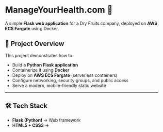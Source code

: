 # ManageYourHealth.com 🌱

A simple **Flask web application** for a Dry Fruits company, deployed on **AWS ECS Fargate** using Docker.  

## 🚀 Project Overview
This project demonstrates how to:
- Build a **Python Flask application**
- Containerize it using **Docker**
- Deploy on **AWS ECS Fargate** (serverless containers)
- Configure networking, security groups, and public access
- Serve a modern, mobile-friendly static website

---

## 🛠️ Tech Stack
- **Flask (Python)** → Web framework
- **HTML5 + CSS3** →





